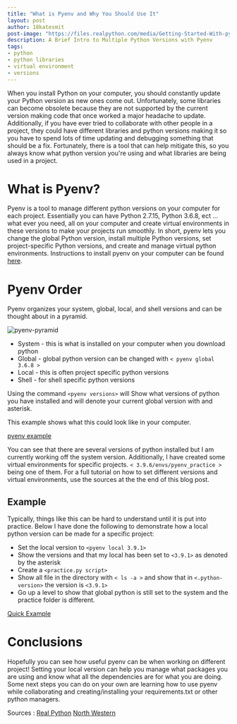 ```yaml
---
title: "What is Pyenv and Why You Should Use It"
layout: post
author: 18katesmit
post-image: "https://files.realpython.com/media/Getting-Started-With-pyenv_Watermarked.7b1dd55b32a1.jpg"
description: A Brief Intro to Multiple Python Versions with Pyenv
tags:
- python
- python libraries
- virtual environment
- versions
---
```


When you install Python on your computer, you should constantly update your Python version as new ones come out. Unfortunately, some libraries can become obsolete because they are not supported by the current version making code that once worked a major headache to update. Additionally, if you have ever tried to collaborate with other people in a project, they could have different libraries and python versions making it so you have to spend lots of time updating and debugging something that should be a fix. Fortunately, there is a tool that can help mitigate this, so you always know what python version you're using and what libraries are being used in a project.

# What is Pyenv?

Pyenv is a tool to manage different python versions on your computer for each project. Essentially you can have Python 2.7.15, Python 3.6.8, ect ... what ever you need, all on your computer and create virtual environments in these versions to make your projects run smoothly. In short, pyenv lets you change the global Python version, install multiple Python versions, set project-specific Python versions, and create and manage virtual python environments. Instructions to install pyenv on your computer can be found [here](https://github.com/pyenv/pyenv#installation).


# Pyenv Order

Pyenv organizes your system, global, local, and shell versions and can be thought about in a pyramid.

![pyenv-pyramid](https://files.realpython.com/media/pyenv-pyramid.d2f35a19ded9.png)


* System - this is what is installed on your computer when you download python
* Global - global python version can be changed with `< pyenv global 3.6.8 >`
* Local - this is often project specific python versions
* Shell - for shell specific python versions


Using the command `<pyenv versions>` will Show what versions of python you have installed and will denote your current global version with and asterisk.

This example shows what this could look like in your computer.

[pyenv example](/assets/images/blogimages/figs-10-14/pyen_versions.png)

You can see that there are several versions of python installed but I am currently working off the system version. Additionally, I have created some virtual environments for specific projects. `< 3.9.6/envs/pyenv_practice >` being one of them. For a full tutorial on how to set different versions and virtual environments, use the sources at the the end of this blog post.

## Example

Typically, things like this can be hard to understand until it is put into practice. Below I have done the following to demonstrate how a local python version can be made for a specific project:

* Set the local version to `<pyenv local 3.9.1>`
* Show the versions and that my local has been set to `<3.9.1>` as denoted by the asterisk
* Create a `<practice.py script>`
* Show all file in the directory with `< ls -a >` and show that in  `<.python-version>` the version is `<3.9.1>`
* Go up a level to show that global python is still set to the system and the practice folder is different.

[Quick Example](/assets/images/blogimages/figs-10-14/Example.png)


# Conclusions

Hopefully you can see how useful pyenv can be when working on different project! Setting your local version can help you manage what packages you are using and know what all the dependencies are for what you are doing. Some next steps you can do on your own are learning how to use pyenv while collaborating and creating/installing your requirements.txt or other python managers.



Sources :
  [Real Python](https://realpython.com/intro-to-pyenv/)
  [North Western](https://amaral.northwestern.edu/resources/guides/pyenv-tutorial#:~:text=Meet%20pyenv%3A%20a%20Simple%20Python,environments%20(%22virualenv's%22).)

